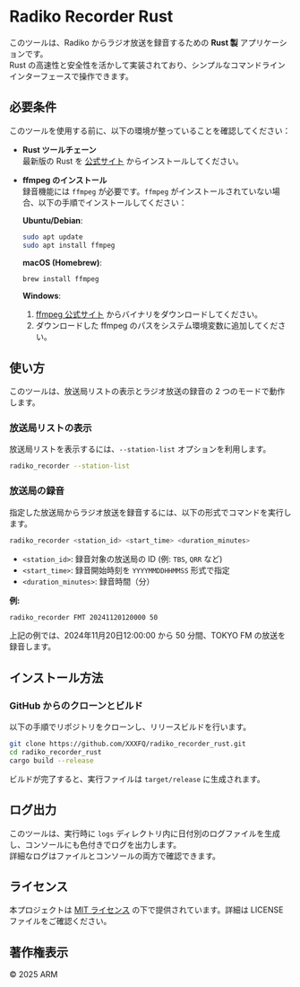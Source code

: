 # Radiko Recorder Rust

このツールは、Radiko からラジオ放送を録音するための **Rust 製** アプリケーションです。  
Rust の高速性と安全性を活かして実装されており、シンプルなコマンドラインインターフェースで操作できます。

## 必要条件

このツールを使用する前に、以下の環境が整っていることを確認してください：

- **Rust ツールチェーン**  
  最新版の Rust を [公式サイト](https://www.rust-lang.org/tools/install) からインストールしてください。

- **ffmpeg のインストール**  
  録音機能には `ffmpeg` が必要です。`ffmpeg` がインストールされていない場合、以下の手順でインストールしてください：

  **Ubuntu/Debian**:
  ```sh
  sudo apt update
  sudo apt install ffmpeg
  ```

  **macOS (Homebrew)**:
  ```sh
  brew install ffmpeg
  ```

  **Windows**:
  1. [ffmpeg 公式サイト](https://ffmpeg.org/download.html) からバイナリをダウンロードしてください。
  2. ダウンロードした ffmpeg のパスをシステム環境変数に追加してください。

## 使い方

このツールは、放送局リストの表示とラジオ放送の録音の 2 つのモードで動作します。

### 放送局リストの表示

放送局リストを表示するには、`--station-list` オプションを利用します。

```sh
radiko_recorder --station-list
```

### 放送局の録音

指定した放送局からラジオ放送を録音するには、以下の形式でコマンドを実行します。

```sh
radiko_recorder <station_id> <start_time> <duration_minutes>
```

- `<station_id>`: 録音対象の放送局の ID (例: `TBS`, `QRR` など)  
- `<start_time>`: 録音開始時刻を `YYYYMMDDHHMMSS` 形式で指定  
- `<duration_minutes>`: 録音時間（分）

**例:**
```sh
radiko_recorder FMT 20241120120000 50
```

上記の例では、2024年11月20日12:00:00 から 50 分間、TOKYO FM の放送を録音します。

## インストール方法

### GitHub からのクローンとビルド

以下の手順でリポジトリをクローンし、リリースビルドを行います。

```sh
git clone https://github.com/XXXFQ/radiko_recorder_rust.git
cd radiko_recorder_rust
cargo build --release
```

ビルドが完了すると、実行ファイルは `target/release` に生成されます。

## ログ出力

このツールは、実行時に `logs` ディレクトリ内に日付別のログファイルを生成し、コンソールにも色付きでログを出力します。  
詳細なログはファイルとコンソールの両方で確認できます。

## ライセンス

本プロジェクトは [MIT ライセンス](./LICENSE) の下で提供されています。詳細は LICENSE ファイルをご確認ください。

## 著作権表示

© 2025 ARM